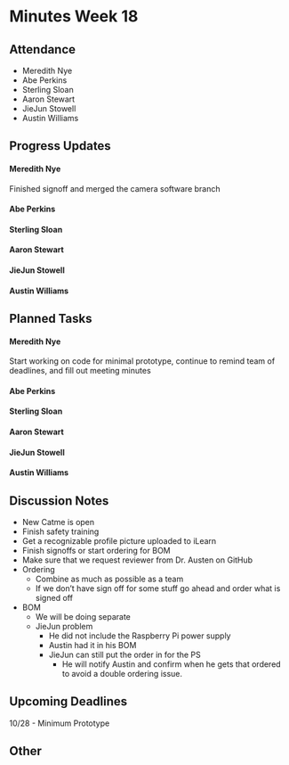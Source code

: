 # Minutes Week 18

## Attendance
   - Meredith Nye
   - Abe Perkins
   - Sterling Sloan
   - Aaron Stewart
   - JieJun Stowell
   - Austin Williams

## Progress Updates
#### Meredith Nye
Finished signoff and merged the camera software branch
#### Abe Perkins
#### Sterling Sloan
#### Aaron Stewart
#### JieJun Stowell
#### Austin Williams

## Planned Tasks
#### Meredith Nye
Start working on code for minimal prototype, continue to remind team of deadlines, and fill out meeting minutes
#### Abe Perkins
#### Sterling Sloan
#### Aaron Stewart
#### JieJun Stowell
#### Austin Williams

## Discussion Notes
- New Catme is open
- Finish safety training
- Get a recognizable profile picture uploaded to iLearn 
- Finish signoffs or start ordering for BOM
- Make sure that we request reviewer from Dr. Austen on GitHub
- Ordering
    - Combine as much as possible as a team
    - If we don’t have sign off for some stuff go ahead and order what is signed off
- BOM
    - We will be doing separate 
    - JieJun problem 
        - He did not include the Raspberry Pi power supply 
        - Austin had it in his BOM
        - JieJun can still put the order in for the PS 
            - He will notify Austin and confirm when he gets that ordered to avoid a double ordering issue.
## Upcoming Deadlines
10/28 - Minimum Prototype
## Other
